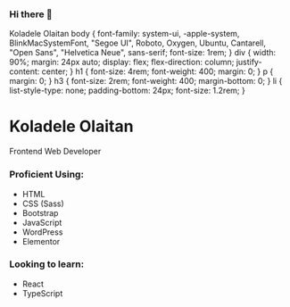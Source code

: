 ### Hi there 👋

<!--
**publikphigor/publikphigor** is a ✨ _special_ ✨ repository because its `README.md` (this file) appears on your GitHub profile.

Here are some ideas to get you started:

- 🔭 I’m currently working on ...
- 🌱 I’m currently learning ...
- 👯 I’m looking to collaborate on ...
- 🤔 I’m looking for help with ...
- 💬 Ask me about ...
- 📫 How to reach me: ...
- 😄 Pronouns: ...
- ⚡ Fun fact: ...
-->

   Koladele Olaitan body { font-family: system-ui, -apple-system, BlinkMacSystemFont, "Segoe UI", Roboto, Oxygen, Ubuntu, Cantarell, "Open Sans", "Helvetica Neue", sans-serif; font-size: 1rem; } div { width: 90%; margin: 24px auto; display: flex; flex-direction: column; justify-content: center; } h1 { font-size: 4rem; font-weight: 400; margin: 0; } p { margin: 0; } h3 { font-size: 2rem; font-weight: 400; margin-bottom: 0; } li { list-style-type: none; padding-bottom: 24px; font-size: 1.2rem; }

Koladele Olaitan
================

Frontend Web Developer

### Proficient Using:

*   HTML
*   CSS (Sass)
*   Bootstrap
*   JavaScript
*   WordPress
*   Elementor

### Looking to learn:

*   React
*   TypeScript
